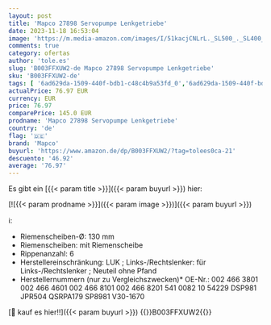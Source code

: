 ```yaml
---
layout: post
title: 'Mapco 27898 Servopumpe Lenkgetriebe'
date: 2023-11-18 16:53:04
image: 'https://m.media-amazon.com/images/I/51kacjCNLrL._SL500_._SL400_.jpg'
comments: true
category: ofertas
author: 'tole.es'
slug: 'B003FFXUW2-de Mapco 27898 Servopumpe Lenkgetriebe'
sku: 'B003FFXUW2-de'
tags: [ '6ad629da-1509-440f-bdb1-c48c4b9a53fd_0','6ad629da-1509-440f-bdb1-c48c4b9a53fd_3301','6ad629da-1509-440f-bdb1-c48c4b9a53fd_9901','Arborist Merchandising Root','Auto & Motorrad','Auto & Motorrad Outlet','Ersatz-, Tuning- & Verschleißteile','Fahrwerkskomponenten','Füge dein erstes Auto der Garage hinzu','Self Service','Servopumpen','Special Features Stores','mapco','🇩🇪', ]
actualPrice: 76.97 EUR
currency: EUR
price: 76.97
comparePrice: 145.0 EUR
prodname: 'Mapco 27898 Servopumpe Lenkgetriebe'
country: 'de'
flag: '🇩🇪'
brand: 'Mapco'
buyurl: 'https://www.amazon.de/dp/B003FFXUW2/?tag=tolees0ca-21'
descuento: '46.92'
average: '76.97'
---
```


Es gibt ein [{{< param title >}}]({{< param buyurl >}}) hier:

[![{{< param prodname >}}]({{< param image >}})]({{< param buyurl >}})

ℹ️:

- Riemenscheiben-Ø: 130 mm
- Riemenscheiben: mit Riemenscheibe
- Rippenanzahl: 6
- Herstellereinschränkung: LUK ; Links-/Rechtslenker: für Links-/Rechtslenker ; Neuteil ohne Pfand
- Herstellernummern (nur zu Vergleichszwecken)* OE-Nr.: 002 466 3801 002 466 4601 002 466 8101 002 466 8201 541 0082 10 54229 DSP981 JPR504 QSRPA179 SP8981 V30-1670

[🛒 kauf es hier!!]({{< param buyurl >}})
{{<world>}}B003FFXUW2{{</world>}}
